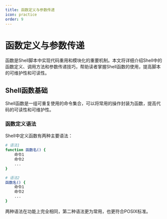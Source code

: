 ```yaml
---
title: 函数定义与参数传递
icon: practice
order: 9
---
```


# 函数定义与参数传递

函数是Shell脚本中实现代码重用和模块化的重要机制。本文将详细介绍Shell中的函数定义、调用方法和参数传递技巧，帮助读者掌握Shell函数的使用，提高脚本的可维护性和可读性。

## Shell函数基础

Shell函数是一组可重复使用的命令集合，可以将常用的操作封装为函数，提高代码的可读性和可维护性。

### 函数定义语法

Shell中定义函数有两种主要语法：

```bash
# 语法1
function 函数名() {
    命令1
    命令2
    ...
}

# 语法2
函数名() {
    命令1
    命令2
    ...
}
```

两种语法在功能上完全相同，第二种语法更为常用，也更符合POSIX标准。
